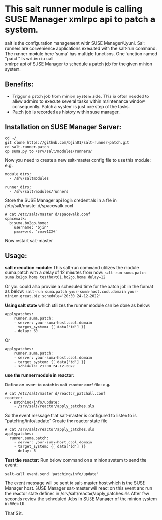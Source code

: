 # This salt runner module is calling SUSE Manager xmlrpc api to patch a system.

salt is the configuration management witin SUSE Manager/Uyuni.
Salt runners are convenience applications executed with the salt-run command.
The runner module here 'suma' has multiple functions. One function named "patch" is written to call \
xmlrpc api of SUSE Manager to schedule a patch job for the given minion system.

## Benefits:
* Trigger a patch job from minion system side. This is often needed to allow admins to execute several tasks within maintenance window consequently. Patch a system is just one step of the tasks.
* Patch job is recorded as history within suse manager.

## Installation on SUSE Manager Server:

```
cd ~/
git clone https://github.com/bjin01/salt-runner-patch.git
cd salt-runner-patch 
cp suma.py to /srv/salt/modules/runners/
```
Now you need to create a new salt-master config file to use this module:
e.g.
```
module_dirs:
  - /srv/saltmodules

runner_dirs:
  - /srv/salt/modules/runners
```

Store the SUSE Manager api login credentials in a file in /etc/salt/master.d/spacewalk.conf
```
# cat /etc/salt/master.d/spacewalk.conf 
spacewalk:
  bjsuma.bo2go.home:
    username: 'bjin'
    password: 'suse1234'
```

Now restart salt-master

## Usage:

__salt execution module:__
This salt-run command utilizes the module suma.patch with a delay of 12 minutes from now:
```salt-run suma.patch suma.bo2go.home testhost01.bo2go.home delay=12```

Or you could also provide a scheduled time for the patch job in the format as below:
```salt-run suma.patch your-suma-host.cool.domain your-minion.great.biz schedule='20:30 24-12-2022'```

__Using salt state__ which utilizes the runner module can be done as below:
```
applypatches:
    runner.suma.patch:
    - server: your-suma-host.cool.domain
    - target_system: {{ data['id'] }}
    - delay: 60
```

Or
```
applypatches:
    runner.suma.patch:
    - server: your-suma-host.cool.domain
    - target_system: {{ data['id'] }}
    - schedule: 21:00 24-12-2022
```

__use the runner module in reactor:__

Define an event to catch in salt-master conf file:
e.g.
```
# cat /etc/salt/master.d/reactor_patchall.conf 
reactor:
  - patching/info/update:
    - /srv/salt/reactor/apply_patches.sls

```

So the event message that salt-master is configured to listen to is "patching/info/update"
Create the reactor state file:
```
# cat /srv/salt/reactor/apply_patches.sls
applypatches:
  runner.suma.patch:
    - server: your-suma-host.cool.domain 
    - target_system: {{ data['id'] }}
    - delay: 5
```

__Test the reactor:__
Run below command on a minion system to send the event:
```
salt-call event.send 'patching/info/update'
```
The event message will be sent to salt-master host which is the SUSE Manager host.
SUSE Manager salt-master will react on this event and run the reactor state defined in /srv/salt/reactor/apply_patches.sls
After few seconds review the scheduled Jobs in SUSE Manager of the minion system in Web UI.

That'S it.
